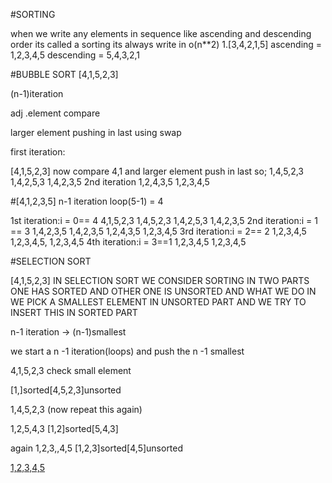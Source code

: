 #SORTING

when we write any elements in sequence like ascending and descending order its called a sorting
its always write in o(n**2)
1.[3,4,2,1,5] 
ascending = 1,2,3,4,5
descending = 5,4,3,2,1

#BUBBLE SORT
[4,1,5,2,3]

(n-1)iteration

adj .element compare

larger element pushing in last  using swap

first iteration:

[4,1,5,2,3]
now compare 4,1 and larger element push in last 
so;
1,4,5,2,3
1,4,2,5,3
1,4,2,3,5
2nd iteration
1,2,4,3,5
1,2,3,4,5

#[4,1,2,3,5]
n-1 iteration loop(5-1) = 4

1st iteration:i = 0== 4
4,1,5,2,3
1,4,5,2,3
1,4,2,5,3
1,4,2,3,5
2nd iteration:i = 1 == 3
1,4,2,3,5
1,4,2,3,5
1,2,4,3,5
1,2,3,4,5
3rd iteration:i = 2== 2
1,2,3,4,5
1,2,3,4,5,
1,2,3,4,5
4th iteration:i = 3==1
1,2,3,4,5
1,2,3,4,5



#SELECTION SORT

[4,1,5,2,3] 
IN SELECTION SORT WE CONSIDER SORTING IN TWO PARTS  ONE HAS SORTED AND OTHER ONE IS UNSORTED AND WHAT WE DO IN WE PICK A SMALLEST ELEMENT IN UNSORTED PART AND WE TRY TO INSERT THIS IN SORTED PART


n-1 iteration -> (n-1)smallest

we start a n -1 iteration(loops) and push the n -1 smallest

4,1,5,2,3
check small element

[1,]sorted[4,5,2,3]unsorted



1,4,5,2,3
(now repeat this again)

1,2,5,4,3 
[1,2]sorted[5,4,3]

again
1,2,3,,4,5
[1,2,3]sorted[4,5]unsorted

[1,2,3,4,5](sorted)
